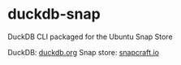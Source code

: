 # duckdb-snap
DuckDB CLI packaged for the Ubuntu Snap Store

DuckDB: [duckdb.org](duckdb.org)
Snap store: [snapcraft.io](snapcraft.io)
